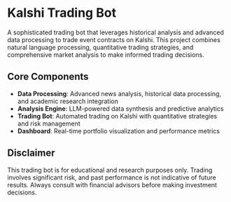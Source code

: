 # Kalshi Trading Bot

A sophisticated trading bot that leverages historical analysis and advanced data processing to trade event contracts on Kalshi. This project combines natural language processing, quantitative trading strategies, and comprehensive market analysis to make informed trading decisions.

## Core Components

- **Data Processing**: Advanced news analysis, historical data processing, and academic research integration
- **Analysis Engine**: LLM-powered data synthesis and predictive analytics
- **Trading Bot**: Automated trading on Kalshi with quantitative strategies and risk management
- **Dashboard**: Real-time portfolio visualization and performance metrics

## Disclaimer

This trading bot is for educational and research purposes only. Trading involves significant risk, and past performance is not indicative of future results. Always consult with financial advisors before making investment decisions. 